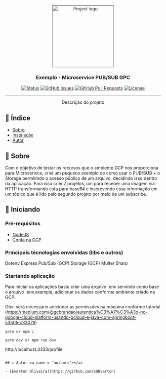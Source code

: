 <p align="center">
  <a href="" rel="noopener">
 <img width=200px height=200px src="https://e7.pngegg.com/pngimages/810/874/png-clipart-computer-icons-google-compute-engine-google-cloud-platform-cloud-computing-id8-civil-engineer-blue-text.png" alt="Project logo"></a>
</p>

<h3 align="center">Exemplo - Microservice PUB/SUB GPC</h3>

<div align="center">

[![Status](https://img.shields.io/badge/status-active-success.svg)]()
[![GitHub Issues](https://img.shields.io/github/issues/kylelobo/The-Documentation-Compendium.svg)](https://github.com/SDEverton/iclinic_test/issues)
[![GitHub Pull Requests](https://img.shields.io/github/issues-pr/kylelobo/The-Documentation-Compendium.svg)](https://github.com/SDEverton/iclinic_test/pulls)
[![License](https://img.shields.io/badge/license-MIT-blue.svg)](/LICENSE)

</div>

---

<p align="center"> Descrição do projeto
    <br> 
</p>

## 📝 Índice

- [Sobre](#about)
- [Instalação](#getting_started)
- [Autor](#authors)

## 🧐 Sobre <a name = "about"></a>

Com o objetivo de testar os recursos que o ambiente GCP nos proporciona para Microservice, criei um pequeno exemplo de como usar o PUB/SUB + o Storage permitindo o acesso público de um arquivo, decidindo isso dentro da aplicação. Para isso criei 2 projetos, um para receber uma imagem via HTTP transformando esta para base64 e inscrevendo essa informação em um tópico que é lido pelo segundo projeto por meio de um subscribe.


## 🏁 Iniciando <a name = "getting_started"></a>

### Pré-requisitos

- [NodeJS](https://nodejs.org/en/)
- [Conta na GCP](https://console.cloud.google.com/)

### Principais técnologias envolvidas (libs e outros)

Dotenv
Express
Pub/Sub (GCP)
Storage (GCP)
Multer
Sharp

### Startando aplicação

Para iniciar as aplicações basta criar uma arquivo .env servindo como base o arquivo .env.example, adicionar os dados conforme ambiente criado na GCP. 

Obs: será necessário adicionar as permissões na máquina conforme tutorial (https://medium.com/@gcbrandao/autentica%C3%A7%C3%A3o-no-google-cloud-platform-usando-gcloud-e-java-com-springboot-5350fec33079)

```
yarn or npm i

yarn dev or npm run dev
```

http://localhost:3333/profile
```

## ✍️ Autor <a name = "authors"></a>

- [Everton Oliveira](https://github.com/SDEverton)
